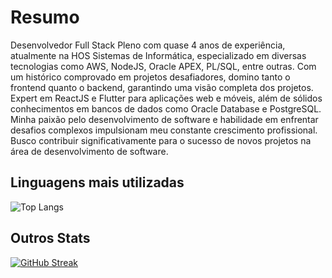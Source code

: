 # Resumo

Desenvolvedor Full Stack Pleno com quase 4 anos de experiência, atualmente na HOS Sistemas de Informática, especializado em diversas tecnologias como AWS, NodeJS, Oracle APEX, PL/SQL, entre outras. Com um histórico comprovado em projetos desafiadores, domino tanto o frontend quanto o backend, garantindo uma visão completa dos projetos. Expert em ReactJS e Flutter para aplicações web e móveis, além de sólidos conhecimentos em bancos de dados como Oracle Database e PostgreSQL. Minha paixão pelo desenvolvimento de software e habilidade em enfrentar desafios complexos impulsionam meu constante crescimento profissional. Busco contribuir significativamente para o sucesso de novos projetos na área de desenvolvimento de software.

## Linguagens mais utilizadas

![Top Langs](https://github-readme-stats-git-masterrstaa-rickstaa.vercel.app/api/top-langs/?username=NulledException&bg_color=000&border_color=30A3DC&title_color=E94D5F&hide_title=true&layout=compact&text_color=FFF)

## Outros Stats

[![GitHub Streak](https://streak-stats.demolab.com/?user=NulledException&theme=bear&background=000&border=30A3DC&dates=FFF)](https://git.io/streak-stats)
